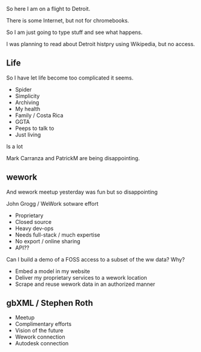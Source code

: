 So here I am on a flight to Detroit. 

There is some Internet, but not for chromebooks.

So I am just going to type stuff and see what happens.

I was planning to read about Detroit histpry using Wikipedia, but no access.


## Life 

So I have let life become too complicated it seems. 

* Spider
* Simplicity
* Archiving
* My health
* Family / Costa Rica
* GGTA
* Peeps to talk to
* Just living

Is a lot

Mark Carranza and PatrickM are being disappointing.

## wework

And wework meetup yesterday was fun but so disappointing

John Grogg / WeWork sotware effort

* Proprietary
* Closed source
* Heavy dev-ops
* Needs full-stack / much expertise
* No export / online sharing
* API??


Can I build a demo of a FOSS access to a subset of the ww data? Why?

* Embed a model in my website
* Deliver my proprietary services to a wework location
* Scrape and reuse wework data in an authorized manner


## gbXML / Stephen Roth

* Meetup
* Complimentary efforts
* Vision of the future
* Wework connection
* Autodesk connection




